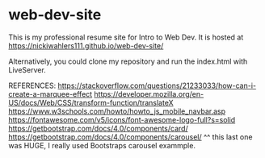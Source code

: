 # web-dev-site

This is my professional resume site for Intro to Web Dev. 
It is hosted at 
https://nickiwahlers111.github.io/web-dev-site/

Alternatively, you could clone my repository and run the index.html with LiveServer.



REFERENCES:
https://stackoverflow.com/questions/21233033/how-can-i-create-a-marquee-effect
https://developer.mozilla.org/en-US/docs/Web/CSS/transform-function/translateX
https://www.w3schools.com/howto/howto_js_mobile_navbar.asp
https://fontawesome.com/v5/icons/font-awesome-logo-full?s=solid
https://getbootstrap.com/docs/4.0/components/card/
https://getbootstrap.com/docs/4.0/components/carousel/
^^ this last one was HUGE, I really used Bootstraps carousel exammple.
